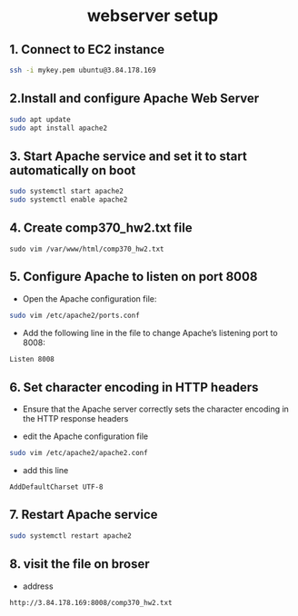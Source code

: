# <center>webserver setup</center>

## 1. Connect to EC2 instance
```bash
ssh -i mykey.pem ubuntu@3.84.178.169
```

## 2.Install and configure Apache Web Server
```bash
sudo apt update
sudo apt install apache2
```

## 3. Start Apache service and set it to start automatically on boot
```bash
sudo systemctl start apache2
sudo systemctl enable apache2
```

## 4. Create comp370_hw2.txt file
```
sudo vim /var/www/html/comp370_hw2.txt
```


## 5. Configure Apache to listen on port 8008
* Open the Apache configuration file:
```bash
sudo vim /etc/apache2/ports.conf
```
* Add the following line in the file to change Apache’s listening port to 8008:
```bash
Listen 8008
```

## 6. Set character encoding in HTTP headers
* Ensure that the Apache server correctly sets the character encoding in the HTTP response headers

* edit the Apache configuration file
```bash
sudo vim /etc/apache2/apache2.conf
```
* add this line
```
AddDefaultCharset UTF-8
```

## 7. Restart Apache service
```bash
sudo systemctl restart apache2
```


## 8. visit the file on broser
* address
```bash
http://3.84.178.169:8008/comp370_hw2.txt
```


